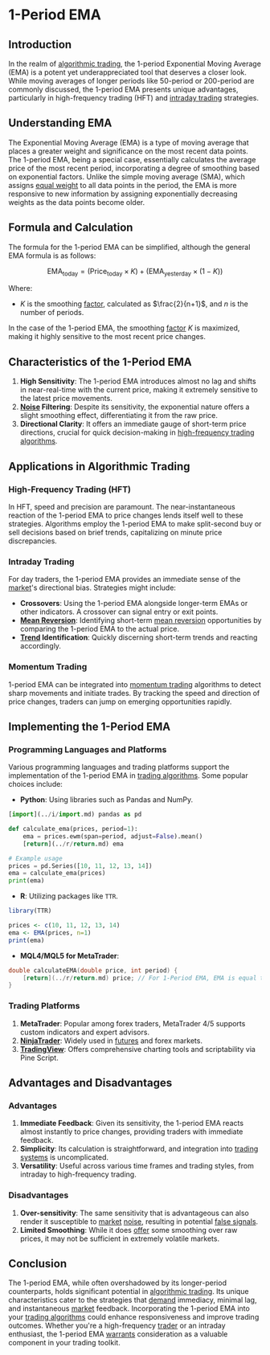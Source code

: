 # 1-Period EMA

## Introduction

In the realm of [algorithmic trading](../a/algorithmic_trading.md), the 1-period Exponential Moving Average (EMA) is a potent yet underappreciated tool that deserves a closer look. While moving averages of longer periods like 50-period or 200-period are commonly discussed, the 1-period EMA presents unique advantages, particularly in high-frequency trading (HFT) and [intraday trading](../i/intraday_trading.md) strategies.

## Understanding EMA

The Exponential Moving Average (EMA) is a type of moving average that places a greater weight and significance on the most recent data points. The 1-period EMA, being a special case, essentially calculates the average price of the most recent period, incorporating a degree of smoothing based on exponential factors. Unlike the simple moving average (SMA), which assigns [equal weight](../e/equal_weight.md) to all data points in the period, the EMA is more responsive to new information by assigning exponentially decreasing weights as the data points become older.

## Formula and Calculation

The formula for the 1-period EMA can be simplified, although the general EMA formula is as follows:

$$ \text{EMA}_{\text{today}} = ( \text{Price}_{\text{today}} \times K ) + ( \text{EMA}_{\text{yesterday}} \times (1 - K) ) $$

Where:
- $K$ is the smoothing [factor](../f/factor.md), calculated as $\frac{2}{n+1}$, and $n$ is the number of periods.
  
In the case of the 1-period EMA, the smoothing [factor](../f/factor.md) $K$ is maximized, making it highly sensitive to the most recent price changes.

## Characteristics of the 1-Period EMA

1. **High Sensitivity**: The 1-period EMA introduces almost no lag and shifts in near-real-time with the current price, making it extremely sensitive to the latest price movements.
2. **[Noise](../n/noise.md) Filtering**: Despite its sensitivity, the exponential nature offers a slight smoothing effect, differentiating it from the raw price.
3. **Directional Clarity**: It offers an immediate gauge of short-term price directions, crucial for quick decision-making in [high-frequency trading algorithms](../h/high-frequency_trading_algorithms.md).

## Applications in Algorithmic Trading

### High-Frequency Trading (HFT)

In HFT, speed and precision are paramount. The near-instantaneous reaction of the 1-period EMA to price changes lends itself well to these strategies. Algorithms employ the 1-period EMA to make split-second buy or sell decisions based on brief trends, capitalizing on minute price discrepancies.

### Intraday Trading

For day traders, the 1-period EMA provides an immediate sense of the [market](../m/market.md)'s directional bias. Strategies might include:
- **Crossovers**: Using the 1-period EMA alongside longer-term EMAs or other indicators. A crossover can signal entry or exit points.
- **[Mean Reversion](../m/mean_reversion.md)**: Identifying short-term [mean reversion](../m/mean_reversion.md) opportunities by comparing the 1-period EMA to the actual price.
- **[Trend](../t/trend.md) Identification**: Quickly discerning short-term trends and reacting accordingly.

### Momentum Trading

1-period EMA can be integrated into [momentum trading](../m/momentum_trading.md) algorithms to detect sharp movements and initiate trades. By tracking the speed and direction of price changes, traders can jump on emerging opportunities rapidly.

## Implementing the 1-Period EMA

### Programming Languages and Platforms

Various programming languages and trading platforms support the implementation of the 1-period EMA in [trading algorithms](../t/trading_algorithms.md). Some popular choices include:

- **Python**: Using libraries such as Pandas and NumPy.
```python
[import](../i/import.md) pandas as pd

def calculate_ema(prices, period=1):
    ema = prices.ewm(span=period, adjust=False).mean()
    [return](../r/return.md) ema

# Example usage
prices = pd.Series([10, 11, 12, 13, 14])
ema = calculate_ema(prices)
print(ema)
```

- **R**: Utilizing packages like `TTR`.
```r
library(TTR)

prices <- c(10, 11, 12, 13, 14)
ema <- EMA(prices, n=1)
print(ema)
```

- **MQL4/MQL5 for MetaTrader**:
```cpp
double calculateEMA(double price, int period) {
    [return](../r/return.md) price; // For 1-Period EMA, EMA is equal to the price itself
}
```

### Trading Platforms

1. **MetaTrader**: Popular among forex traders, MetaTrader 4/5 supports custom indicators and expert advisors.
2. **[NinjaTrader](../n/ninjatrader.md)**: Widely used in [futures](../f/futures.md) and forex markets.
3. **[TradingView](../t/tradingview.md)**: Offers comprehensive charting tools and scriptability via Pine Script.

## Advantages and Disadvantages

### Advantages

1. **Immediate Feedback**: Given its sensitivity, the 1-period EMA reacts almost instantly to price changes, providing traders with immediate feedback.
2. **Simplicity**: Its calculation is straightforward, and integration into [trading systems](../t/trading_systems.md) is uncomplicated.
3. **Versatility**: Useful across various time frames and trading styles, from intraday to high-frequency trading.

### Disadvantages

1. **Over-sensitivity**: The same sensitivity that is advantageous can also render it susceptible to [market](../m/market.md) [noise](../n/noise.md), resulting in potential [false signals](../f/false_signals_in_trading.md).
2. **Limited Smoothing**: While it does [offer](../o/offer.md) some smoothing over raw prices, it may not be sufficient in extremely volatile markets.

## Conclusion

The 1-period EMA, while often overshadowed by its longer-period counterparts, holds significant potential in [algorithmic trading](../a/algorithmic_trading.md). Its unique characteristics cater to the strategies that [demand](../d/demand.md) immediacy, minimal lag, and instantaneous [market](../m/market.md) feedback. Incorporating the 1-period EMA into your [trading algorithms](../t/trading_algorithms.md) could enhance responsiveness and improve trading outcomes. Whether you're a high-frequency [trader](../t/trader.md) or an intraday enthusiast, the 1-period EMA [warrants](../w/warrants_in_trading.md) consideration as a valuable component in your trading toolkit.